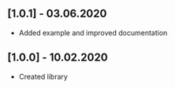 ## [1.0.1] - 03.06.2020

* Added example and improved documentation


## [1.0.0] - 10.02.2020

* Created library
